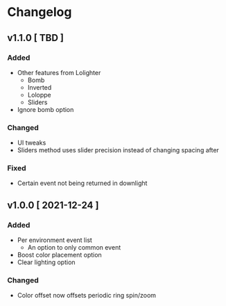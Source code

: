 # Changelog

## v1.1.0 [ TBD ]

### Added

-   Other features from Lolighter
    -   Bomb
    -   Inverted
    -   Loloppe
    -   Sliders
-   Ignore bomb option

### Changed

-   UI tweaks
-   Sliders method uses slider precision instead of changing spacing after

### Fixed

-   Certain event not being returned in downlight

## v1.0.0 [ 2021-12-24 ]

### Added

-   Per environment event list
    -   An option to only common event
-   Boost color placement option
-   Clear lighting option

### Changed

-   Color offset now offsets periodic ring spin/zoom
